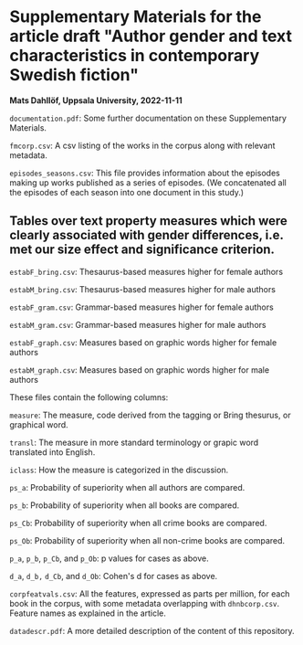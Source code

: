 # Supplementary Materials for the article draft "Author gender and text characteristics in contemporary Swedish fiction"

**Mats Dahllöf, Uppsala University, 2022-11-11**

`documentation.pdf`: Some further documentation on these Supplementary Materials.

`fmcorp.csv`: A csv listing of the works in the corpus along with relevant metadata.

`episodes_seasons.csv`: This file provides information about the episodes making up works published as a series of episodes. 
(We concatenated all the episodes of each season into one document in this study.) 

## Tables over text property measures which were clearly associated with gender differences, i.e. met our size effect and significance criterion.

`estabF_bring.csv`: Thesaurus-based measures higher for female authors

`estabM_bring.csv`: Thesaurus-based measures higher for male authors

`estabF_gram.csv`: Grammar-based measures higher for female authors

`estabM_gram.csv`: Grammar-based measures higher for male authors

`estabF_graph.csv`: Measures based on graphic words higher for female authors 

`estabM_graph.csv`: Measures based on graphic words higher for male authors 

These files contain the following columns:

`measure`: The measure, code derived from the tagging or Bring thesurus, or graphical word.

`transl`: The measure in more standard terminology or grapic word translated into English. 

`iclass`: How the measure is categorized in the discussion. 	

`ps_a`: Probability of superiority when all authors are compared. 	

`ps_b`: Probability of superiority when all books are compared. 	 	

`ps_Cb`: Probability of superiority when all crime books are compared. 	

`ps_Ob`: Probability of superiority when all non-crime books are compared. 		

`p_a`, `p_b`, `p_Cb`, and `p_Ob`: p values for cases as above. 

`d_a`, `d_b,` `d_Cb`, and `d_Ob`: Cohen's d for cases as above. 

`corpfeatvals.csv`: All the features, expressed as parts per million, for each book in the corpus, with some metadata
overlapping with `dhnbcorp.csv`. Feature names as explained in the article.

`datadescr.pdf`: A more detailed description of the content of this repository.


